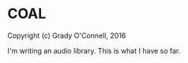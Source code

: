 COAL
====

Copyright (c) Grady O'Connell, 2016

I'm writing an audio library.  This is what I have so far.

